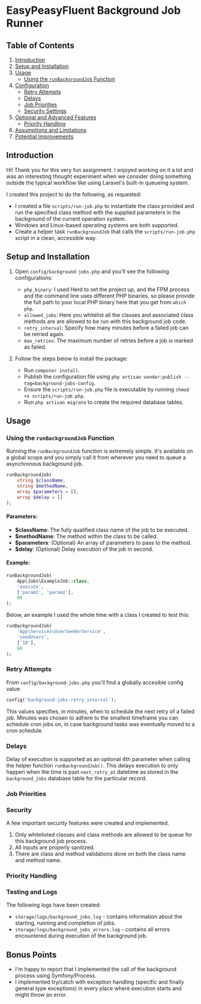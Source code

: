 # EasyPeasyFluent Background Job Runner

## Table of Contents
1. [Introduction](#introduction)
2. [Setup and Installation](#setup-and-installation)
3. [Usage](#usage)
    - [Using the `runBackgroundJob` Function](#using-the-runbackgroundjob-function)
4. [Configuration](#configuration)
    - [Retry Attempts](#retry-attempts)
    - [Delays](#delays)
    - [Job Priorities](#job-priorities)
    - [Security Settings](#security-settings)
5. [Optional and Advanced Features](#optional-and-advanced-features)
    - [Priority Handling](#priority-handling)
6. [Assumptions and Limitations](#assumptions-and-limitations)
7. [Potential Improvements](#potential-improvements)

## Introduction

Hi! Thank you for this very fun assignment. I enjoyed working on it a lot and was an interesting thought experiment when we consider doing something outside the typical workflow like using Laravel's built-in queueing system.

I created this project to do the following, as requested:

* I created a file `scripts/run-job.php` to instantiate the class provided and run the specified class method with the supplied parameters in the background of the current operation system.
* Windows and Linux-based operating systems are both supported.
* Create a helper task `runBackgroundJob` that calls the `scripts/run-job.php` script in a clean, accessible way.

## Setup and Installation

1. Open `config/background-jobs.php` and you'll see the following configurations:
    - `php_binary`: I used Herd to set the project up, and the FPM process and the command line uses different PHP binaries, so please provide the full path to your local PHP binary here that you get from `which php`.
    - `allowed_jobs`: Here you whitelist all the classes and associated class methods are are allowed to be run with this background job code.
    - `retry_interval`: Specify how many minutes before a failed job can be retried again.
    - `max_retries`: The maximum number of retries before a job is marked as failed.

2. Follow the steps below to install the package:
    - Run `composer install`.
    - Publish the configuration file using `php artisan vendor:publish --tag=background-jobs-config`.
    - Ensure the `scripts/run-job.php` file is executable by running `chmod +x scripts/run-job.php`.
    - Run `php artisan migrate` to create the required database tables.

## Usage

### Using the `runBackgroundJob` Function

Running the `runBackgroundJob` function is extremely simple. It's available on a global scope and you simply call it from wherever you need to queue a asynchronous background job.

```php
runBackgroundJob(
    string $className,
    string $methodName,
    array $parameters = [],
    array $delay = []
);
```

#### Parameters:
- **$className**: The fully qualified class name of the job to be executed.
- **$methodName**: The method within the class to be called.
- **$parameters**: (Optional) An array of parameters to pass to the method.
- **$delay**: (Optional) Delay execution of the job in second.

#### Example:

```php
runBackgroundJob(
    App\Jobs\ExampleJob::class,
    'execute',
    ['param1', 'param2'],
    60
);
```

Below, an example I used the whole time with a class I created to test this:

```php
runBackgroundJob(
    'App\Services\UserSeederService',
    'seedUsers',
    ['10'],
    60
);
```

### Retry Attempts

From `config/background-jobs.php` you'll find a globally accesible config value:
```php
config('background-jobs.retry_interval');
```

This values specifies, in minutes, when to schedule the next retry of a failed job. Minutes was chosen to adhere to the smallest timeframe you can schedule cron jobs on, in case background tasks was eventually moved to a cron schedule.

### Delays
Delay of execution is supported as an optional 4th parameter when calling the helper function `runBackgroundJob()`. This delays execution to only happen when the time is past `next_retry_at` datetime as stored in the `background_jobs` database table for the particular record.

### Job Priorities
<!-- Steps to configure job priorities. -->

### Security

A few important security features were created and implemented.

1. Only whitelisted classes and class methods are allowed to be queue for this background job process.
2. All inputs are properly sanitized.
3. There are class and method validations done on both the class name and method name.

### Priority Handling
<!-- Explain how priority handling works, if implemented. -->

### Testing and Logs

The following logs have been created:

- `storage/logs/background_jobs.log` - contains information about the starting, running and completion of jobs.
- `storage/logs/background_jobs_errors.log` - contains all errors encountered during execution of the background job.

## Bonus Points

- I'm happy to report that I implemented the call of the background process using Symfony/Process.
- I implemented try/catch with exception handling (specific and finally general type exceptions) in every place where execution starts and might throw an error.
